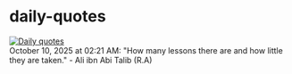 # daily-quotes
[![Daily quotes](https://github.com/ceepu8/daily-quotes/actions/workflows/daily-quote.yml/badge.svg)](https://github.com/ceepu8/daily-quotes/actions/workflows/daily-quote.yml)<br/>
October 10, 2025 at 02:21 AM: "How many lessons there are and how little they are taken." - Ali ibn Abi Talib (R.A)
